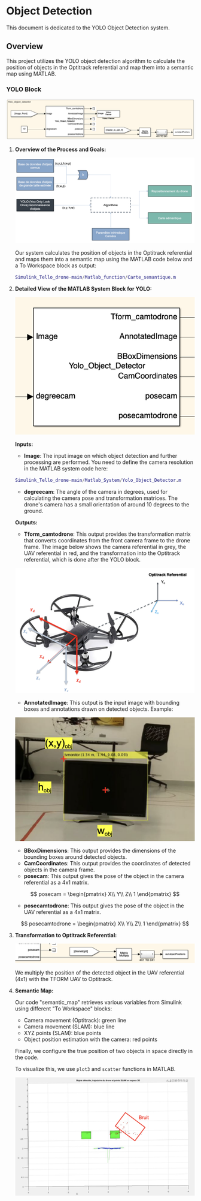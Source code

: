 # Object Detection

This document is dedicated to the YOLO Object Detection system.

## Overview

This project utilizes the YOLO object detection algorithm to calculate the position of objects in the Optitrack referential and map them into a semantic map using MATLAB.

### YOLO Block

![YOLO Simulink Part](figures/object_detection/YOLO_Simulinkpart.png)

1. **Overview of the Process and Goals:**

    ![Process Schema YOLO](figures/object_detection/processshemayolo.png)

    Our system calculates the position of objects in the Optitrack referential and maps them into a semantic map using the MATLAB code below and a To Workspace block as output:
    
    ```matlab
    Simulink_Tello_drone-main/Matlab_function/Carte_semantique.m
    ```

2. **Detailed View of the MATLAB System Block for YOLO:**

    ![YOLO Block](figures/object_detection/Yolo_block.png)

    **Inputs:**

    - **Image**: The input image on which object detection and further processing are performed. You need to define the camera resolution in the MATLAB system code here:
    
    ```matlab
    Simulink_Tello_drone-main/Matlab_System/Yolo_Object_Detector.m
    ```
    - **degreecam**: The angle of the camera in degrees, used for calculating the camera pose and transformation matrices. The drone's camera has a small orientation of around 10 degrees to the ground.

    **Outputs:**

    - **Tform_camtodrone**: This output provides the transformation matrix that converts coordinates from the front camera frame to the drone frame. The image below shows the camera referential in grey, the UAV referential in red, and the transformation into the Optitrack referential, which is done after the YOLO block.
    
    ![Referential Drone](figures/object_detection/Refdrone.png)

    - **AnnotatedImage**: This output is the input image with bounding boxes and annotations drawn on detected objects. Example:
    
    ![YOLO Detection Image](figures/object_detection/yolodetectionimage.png)

    - **BBoxDimensions**: This output provides the dimensions of the bounding boxes around detected objects.
    - **CamCoordinates**: This output provides the coordinates of detected objects in the camera frame.
    - **posecam**: This output gives the pose of the object in the camera referential as a 4x1 matrix.

    $$
    posecam = 
    \begin{pmatrix}
    X\\
    Y\\
    Z\\
    1
    \end{pmatrix}
    $$

    - **posecamtodrone**: This output gives the pose of the object in the UAV referential as a 4x1 matrix.

    $$
    posecamtodrone = 
    \begin{pmatrix}
    X\\
    Y\\
    Z\\
    1
    \end{pmatrix}
    $$

3. **Transformation to Optitrack Referential:**

    ![Output YOLO Transform to Optitrack](figures/object_detection/output_yolo_tformtoopti.png)

    We multiply the position of the detected object in the UAV referential (4x1) with the TFORM UAV to Optitrack.

4. **Semantic Map:**

    Our code "semantic_map" retrieves various variables from Simulink using different "To Workspace" blocks:

    - Camera movement (Optitrack): green line
    - Camera movement (SLAM): blue line
    - XYZ points (SLAM): blue points
    - Object position estimation with the camera: red points
    
    Finally, we configure the true position of two objects in space directly in the code.

    To visualize this, we use `plot3` and `scatter` functions in MATLAB.

    ![Semantic Map](figures/object_detection/semantic.png)